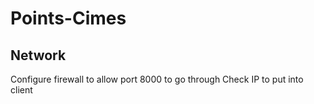 # Points-Cimes

## Network

Configure firewall to allow port 8000 to go through
Check IP to put into client
